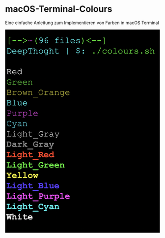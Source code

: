 # macOS-Terminal-Colours

Eine einfache Anleitung zum Implementieren von Farben in macOS Terminal

![alt text](https://github.com/SteveHewson/macOS-Terminal-Colours/blob/master/Colours.png)
